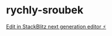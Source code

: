 # rychly-sroubek

[Edit in StackBlitz next generation editor ⚡️](https://stackblitz.com/~/github.com/AdamMacha/rychly-sroubek)